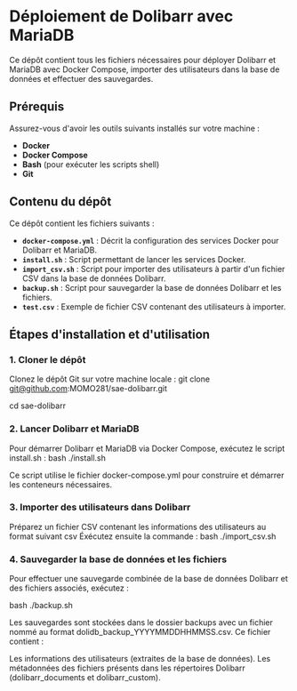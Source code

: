 # Déploiement de Dolibarr avec MariaDB

Ce dépôt contient tous les fichiers nécessaires pour déployer Dolibarr et MariaDB avec Docker Compose, importer des utilisateurs dans la base de données et effectuer des sauvegardes.

## Prérequis

Assurez-vous d'avoir les outils suivants installés sur votre machine :
- **Docker**
- **Docker Compose**
- **Bash** (pour exécuter les scripts shell)
- **Git**

## Contenu du dépôt

Ce dépôt contient les fichiers suivants :

- **`docker-compose.yml`** : Décrit la configuration des services Docker pour Dolibarr et MariaDB.
- **`install.sh`** : Script permettant de lancer les services Docker.
- **`import_csv.sh`** : Script pour importer des utilisateurs à partir d'un fichier CSV dans la base de données Dolibarr.
- **`backup.sh`** : Script pour sauvegarder la base de données Dolibarr et les fichiers.
- **`test.csv`** : Exemple de fichier CSV contenant des utilisateurs à importer.

## Étapes d'installation et d'utilisation

### 1. Cloner le dépôt

Clonez le dépôt Git sur votre machine locale :
git clone git@github.com:MOMO281/sae-dolibarr.git

cd sae-dolibarr

### 2. Lancer Dolibarr et MariaDB

Pour démarrer Dolibarr et MariaDB via Docker Compose, exécutez le script install.sh :
bash
./install.sh

Ce script utilise le fichier docker-compose.yml pour construire et démarrer les conteneurs nécessaires.

### 3. Importer des utilisateurs dans Dolibarr
Préparez un fichier CSV contenant les informations des utilisateurs au format suivant csv
Éxécutez ensuite la commande :
bash
./import_csv.sh

### 4. Sauvegarder la base de données et les fichiers

Pour effectuer une sauvegarde combinée de la base de données Dolibarr et des fichiers associés, exécutez :

bash
./backup.sh

Les sauvegardes sont stockées dans le dossier backups avec un fichier nommé au format dolidb_backup_YYYYMMDDHHMMSS.csv. Ce fichier contient :

Les informations des utilisateurs (extraites de la base de données).
Les métadonnées des fichiers présents dans les répertoires Dolibarr (dolibarr_documents et dolibarr_custom).
